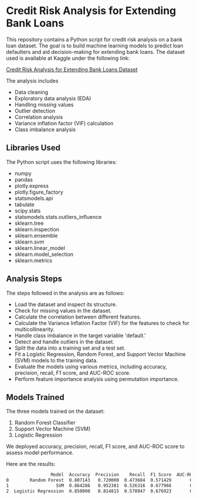 # Credit Risk Analysis for Extending Bank Loans

This repository contains a Python script for credit risk analysis on a bank loan dataset. The goal is to build machine learning models to predict loan defaulters and aid decision-making for extending bank loans. The dataset used is available at Kaggle under the following link:

[Credit Risk Analysis for Extending Bank Loans Dataset](https://www.kaggle.com/datasets/atulmittal199174/credit-risk-analysis-for-extending-bank-loans)

The analysis includes
- Data cleaning
- Exploratory data analysis (EDA)
- Handling missing values
- Outlier detection
- Correlation analysis
- Variance inflation factor (VIF) calculation
- Class imbalance analysis

## Libraries Used

The Python script uses the following libraries:

- numpy
- pandas
- plotly.express
- plotly.figure_factory
- statsmodels.api
- tabulate
- scipy.stats
- statsmodels.stats.outliers_influence
- sklearn.tree
- sklearn.inspection
- sklearn.ensemble
- sklearn.svm
- sklearn.linear_model
- sklearn.model_selection
- sklearn.metrics

## Analysis Steps

The steps followed in the analysis are as follows:

- Load the dataset and inspect its structure.
- Check for missing values in the dataset.
- Calculate the correlation between different features.
- Calculate the Variance Inflation Factor (VIF) for the features to check for multicollinearity.
- Handle class imbalance in the target variable 'default.'
- Detect and handle outliers in the dataset.
- Split the data into a training set and a test set.
- Fit a Logistic Regression, Random Forest, and Support Vector Machine (SVM) models to the training data.
- Evaluate the models using various metrics, including accuracy, precision, recall, F1 score, and AUC-ROC score.
- Perform feature importance analysis using permutation importance.

## Models Trained

The three models trained on the dataset:

1. Random Forest Classifier
2. Support Vector Machine (SVM)
3. Logistic Regression

We deployed accuracy, precision, recall, F1 score, and AUC-ROC score to assess model performance. 

Here are the results:

```bash
                 Model  Accuracy  Precision    Recall  F1 Score  AUC-ROC Score
0        Random Forest  0.807143   0.720000  0.473684  0.571429       0.702528
1                  SVM  0.864286   0.952381  0.526316  0.677966       0.758256
2  Logistic Regression  0.850000   0.814815  0.578947  0.676923       0.764964
